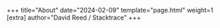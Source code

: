 
+++
title="About"
date="2024-02-09"
template="page.html"
weight=1
[extra]
author="David Reed / Stacktrace"
+++
